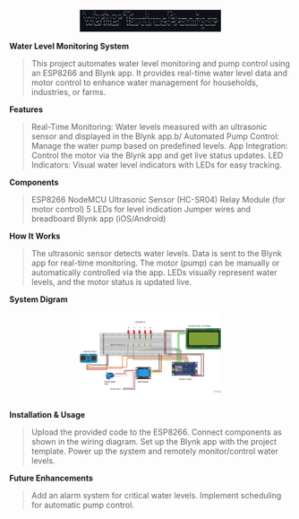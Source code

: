 <p align="center">
    <img src="https://github.com/ChandimaBandara815/Water-Tank-Monitoring-System/blob/main/Media/Screenshot%202024-10-21%20183909.png" alt="Image description" style="width:50%; height:50%;">
  </p>


**Water Level Monitoring System**

>This project automates water level monitoring and pump control using an ESP8266 and Blynk app.
>It provides real-time water level data and motor control to enhance water management for households, industries, or farms.

**Features**

> Real-Time Monitoring: Water levels measured with an ultrasonic sensor and displayed in the Blynk app.b/
> Automated Pump Control: Manage the water pump based on predefined levels.
> App Integration: Control the motor via the Blynk app and get live status updates.
> LED Indicators: Visual water level indicators with LEDs for easy tracking.

**Components**

>ESP8266 NodeMCU
>Ultrasonic Sensor (HC-SR04)
>Relay Module (for motor control)
>5 LEDs for level indication
>Jumper wires and breadboard
>Blynk app (iOS/Android)

**How It Works**

>The ultrasonic sensor detects water levels.
>Data is sent to the Blynk app for real-time monitoring.
>The motor (pump) can be manually or automatically controlled via the app.
>LEDs visually represent water levels, and the motor status is updated live.

**System Digram**

 <p align="center">
    <img src="https://github.com/ChandimaBandara815/Water-Tank-Monitoring-System/blob/main/Media/breadboard%20digram%202.0.png" alt="Image description" style="width:50%; height:50%;">
  </p>

**Installation & Usage**

>Upload the provided code to the ESP8266.
>Connect components as shown in the wiring diagram.
>Set up the Blynk app with the project template.
>Power up the system and remotely monitor/control water levels.

**Future Enhancements**

>Add an alarm system for critical water levels.
>Implement scheduling for automatic pump control.


